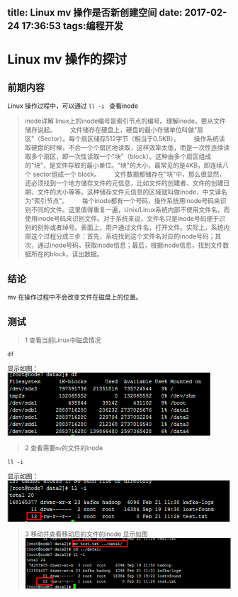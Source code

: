 title: Linux mv 操作是否新创建空间
date: 2017-02-24 17:36:53
tags:编程开发
--

# Linux mv 操作的探讨 #
## 前期内容 ##
Linux 操作过程中，可以通过 `ll -i ` 查看inode
> inode详解
linux上的inode编号是索引节点的编号。理解inode，要从文件储存说起。
　　文件储存在硬盘上，硬盘的最小存储单位叫做"扇区"（Sector）。每个扇区储存512字节（相当于0.5KB）。
　　操作系统读取硬盘的时候，不会一个个扇区地读取，这样效率太低，而是一次性连续读取多个扇区，即一次性读取一个"块"（block）。这种由多个扇区组成的"块"，是文件存取的最小单位。"块"的大小，最常见的是4KB，即连续八个 sector组成一个 block。
　　文件数据都储存在"块"中，那么很显然，还必须找到一个地方储存文件的元信息，比如文件的创建者、文件的创建日期、文件的大小等等。这种储存文件元信息的区域就叫做inode，中文译名为"索引节点"。
　　每个inode都有一个号码，操作系统用inode号码来识别不同的文件。这里值得重复一遍，Unix/Linux系统内部不使用文件名，而使用inode号码来识别文件。对于系统来说，文件名只是inode号码便于识别的别称或者绰号。表面上，用户通过文件名，打开文件。实际上，系统内部这个过程分成三步：首先，系统找到这个文件名对应的inode号码；其次，通过inode号码，获取inode信息；最后，根据inode信息，找到文件数据所在的block，读出数据。

## 结论 ##
mv 在操作过程中不会改变文件在磁盘上的位置。

## 测试 ##
> 1 查看当前Linux中磁盘情况	
``` Linux
df
```
显示如图： 
![1](Linux-mv/1.png)

> 2 查看需要`mv`的文件的inode
``` Linux
ll -i
```
显示如图：
![2](Linux-mv/2.png)

> 3 移动并查看移动后的文件的inode
显示如图
![3](Linux-mv/3.png)
